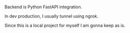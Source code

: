 Backend is Python FastAPI integration.

In dev production, I usually tunnel using ngrok.

Since this is a local project for myself I am gonna keep as is.
